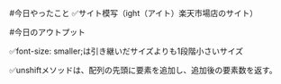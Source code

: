 #今日やったこと
✅サイト模写（ight（アイト）楽天市場店のサイト）

#今日のアウトプット

✅font-size: smaller;は引き継いだサイズよりも1段階小さいサイズ

✅unshiftメソッドは、配列の先頭に要素を追加し、追加後の要素数を返す。
